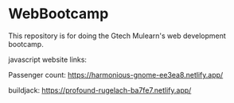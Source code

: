 # WebBootcamp
This repository is for doing the Gtech Mulearn's web development bootcamp.



javascript website links:  

Passenger count: https://harmonious-gnome-ee3ea8.netlify.app/  

buildjack: https://profound-rugelach-ba7fe7.netlify.app/
